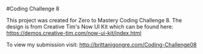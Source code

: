 #Coding Challenge 8


This project was created for Zero to Mastery Coding Challenge 8. The design is from Creative Tim's Now UI Kit which can be found here: https://demos.creative-tim.com/now-ui-kit/index.html


To view my submission visit: http://brittanigongre.com/Coding-Challenge08
